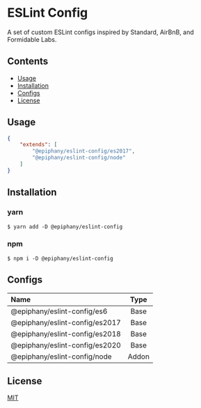 # ESLint Config

A set of custom ESLint configs inspired by Standard, AirBnB, and Formidable Labs.

## Contents

- [Usage](#Usage)
- [Installation](#Installation)
- [Configs](#Configs)
- [License](#License)

## Usage

```json
{
    "extends": [
        "@epiphany/eslint-config/es2017",
        "@epiphany/eslint-config/node"
    ]
}
```

## Installation

### yarn

```
$ yarn add -D @epiphany/eslint-config
```

### npm

```
$ npm i -D @epiphany/eslint-config
```

## Configs

| Name | Type |
|:-|:-:|
| @epiphany/eslint-config/es6 | Base |
| @epiphany/eslint-config/es2017 | Base |
| @epiphany/eslint-config/es2018 | Base |
| @epiphany/eslint-config/es2020 | Base |
| @epiphany/eslint-config/node | Addon |

## License

[MIT](LICENSE)
